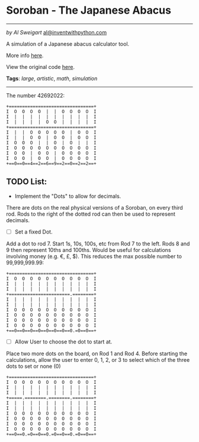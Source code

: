 Soroban - The Japanese Abacus
===
___
_by Al Sweigart_ [al@inventwithpython.com](mailto:al@inventwithpython.com)

A simulation of a Japanese abacus calculator tool.

More info [here](https://en.wikipedia.org/wiki/Soroban).

View the original code [here](https://nostarch.com/big-book-small-python-projects).

**Tags**: _large_, _artistic_, _math_, _simulation_
___

The number 42692022:

```
+================================+
I  O  O  O  O  |  |  O  O  O  O  I
I  |  |  |  |  |  |  |  |  |  |  I
I  |  |  |  |  O  O  |  |  |  |  I
+================================+
I  |  |  O  O  O  O  O  |  O  O  I
I  |  |  O  O  |  O  O  |  O  O  I
I  O  O  O  |  |  O  |  O  |  |  I
I  O  O  O  O  O  O  O  O  O  O  I
I  O  O  |  O  O  |  O  O  O  O  I
I  O  O  |  O  O  |  O  O  O  O  I
+==0==0==4==2==6==9==2==0==2==2==+
```


TODO List:
---

- Implement the "Dots" to allow for decimals.

There are dots on the real physical versions of a Soroban, on every third rod. Rods to the right of the dotted rod can then be used to represent decimals.

- [ ] Set a fixed Dot.

Add a dot to rod 7. Start 1s, 10s, 100s, etc from Rod 7 to the left. Rods 8 and 9 then represent 10ths and 100ths. Would be useful for calculations involving money (e.g. €, £, $). This reduces the max possible number to 99,999,999.99: 

```
+================================+
I  O  O  O  O  O  O  O  O  O  O  I
I  |  |  |  |  |  |  |  |  |  |  I
I  |  |  |  |  |  |  |  |  |  |  I
+=======================.========+
I  |  |  |  |  |  |  |  |  |  |  I
I  |  |  |  |  |  |  |  |  |  |  I
I  O  O  O  O  O  O  O  O  O  O  I
I  O  O  O  O  O  O  O  O  O  O  I
I  O  O  O  O  O  O  O  O  O  O  I
I  O  O  O  O  O  O  O  O  O  O  I
+==0==0==0==0==0==0==0==0.=0==0==+
```

- [ ] Allow User to choose the dot to start at.

Place two more dots on the board, on Rod 1 and Rod 4.
Before starting the calculations, allow the user to enter 0, 1, 2, or 3 to select which of the three dots to set or none (0)

```
+================================+
I  O  O  O  O  O  O  O  O  O  O  I
I  |  |  |  |  |  |  |  |  |  |  I
I  |  |  |  |  |  |  |  |  |  |  I
+=====.========.========.========+
I  |  |  |  |  |  |  |  |  |  |  I
I  |  |  |  |  |  |  |  |  |  |  I
I  O  O  O  O  O  O  O  O  O  O  I
I  O  O  O  O  O  O  O  O  O  O  I
I  O  O  O  O  O  O  O  O  O  O  I
I  O  O  O  O  O  O  O  O  O  O  I
+==0==0.=0==0==0.=0==0==0.=0==0==+
```
